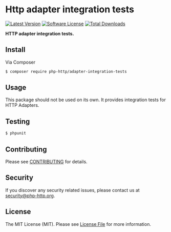 # Http adapter integration tests

[![Latest Version](https://img.shields.io/github/release/php-http/adapter-integration-tests.svg?style=flat-square)](https://github.com/php-http/adapter-integration-tests/releases)
[![Software License](https://img.shields.io/badge/license-MIT-brightgreen.svg?style=flat-square)](LICENSE)
[![Total Downloads](https://img.shields.io/packagist/dt/php-http/adapter-integration-tests.svg?style=flat-square)](https://packagist.org/packages/php-http/adapter-integration-tests)

**HTTP adapter integration tests.**


## Install

Via Composer

``` bash
$ composer require php-http/adapter-integration-tests
```


## Usage

This package should not be used on its own. It provides integration tests for HTTP Adapters.


## Testing

``` bash
$ phpunit
```


## Contributing

Please see [CONTRIBUTING](CONTRIBUTING.md) for details.


## Security

If you discover any security related issues, please contact us at [security@php-http.org](mailto:security@php-http.org).


## License

The MIT License (MIT). Please see [License File](LICENSE) for more information.

